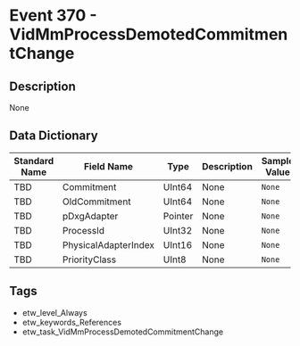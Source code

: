 # Event 370 - VidMmProcessDemotedCommitmentChange

## Description
None

## Data Dictionary
|Standard Name|Field Name|Type|Description|Sample Value|
|---|---|---|---|---|
|TBD|Commitment|UInt64|None|`None`|
|TBD|OldCommitment|UInt64|None|`None`|
|TBD|pDxgAdapter|Pointer|None|`None`|
|TBD|ProcessId|UInt32|None|`None`|
|TBD|PhysicalAdapterIndex|UInt16|None|`None`|
|TBD|PriorityClass|UInt8|None|`None`|

## Tags
* etw_level_Always
* etw_keywords_References
* etw_task_VidMmProcessDemotedCommitmentChange